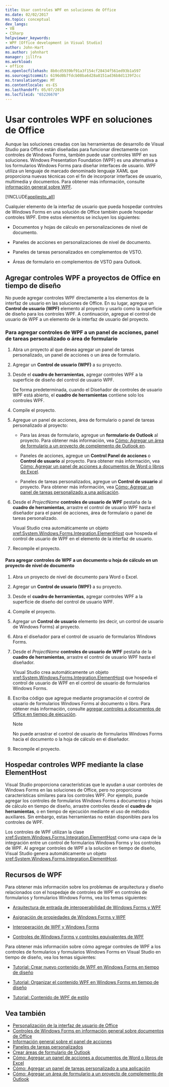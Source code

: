 ```yaml
---
title: Usar controles WPF en soluciones de Office
ms.date: 02/02/2017
ms.topic: conceptual
dev_langs:
- VB
- CSharp
helpviewer_keywords:
- WPF [Office development in Visual Studio]
author: John-Hart
ms.author: johnhart
manager: jillfra
ms.workload:
- office
ms.openlocfilehash: 8b0cd5939bf91a3f154cf28434f561ed93b1a597
ms.sourcegitcommit: 6196d0b7fdcb08ba6d28a8151ad36b8d1139f2cc
ms.translationtype: MT
ms.contentlocale: es-ES
ms.lasthandoff: 05/07/2019
ms.locfileid: "65226670"
---
```

# <a name="use-wpf-controls-in-office-solutions"></a>Usar controles WPF en soluciones de Office

Aunque las soluciones creadas con las herramientas de desarrollo de Visual Studio para Office están diseñadas para funcionar directamente con controles de Windows Forms, también puede usar controles WPF en sus soluciones. Windows Presentation Foundation (WPF) es una alternativa a los formularios Windows Forms para diseñar interfaces de usuario. WPF utiliza un lenguaje de marcado denominado lenguaje XAML que proporciona nuevas técnicas con el fin de incorporar interfaces de usuario, multimedia y documentos. Para obtener más información, consulte [información general sobre WPF](../designers/introduction-to-wpf.md).

[!INCLUDE[appliesto_all](../vsto/includes/appliesto-all-md.md)]

Cualquier elemento de la interfaz de usuario que pueda hospedar controles de Windows Forms en una solución de Office también puede hospedar controles WPF. Entre estos elementos se incluyen los siguientes:

- Documentos y hojas de cálculo en personalizaciones de nivel de documento.

- Paneles de acciones en personalizaciones de nivel de documento.

- Paneles de tareas personalizados en complementos de VSTO.

- Áreas de formulario en complementos de VSTO para Outlook.

## <a name="add-wpf-controls-to-office-projects-at-design-time"></a>Agregar controles WPF a proyectos de Office en tiempo de diseño

No puede agregar controles WPF directamente a los elementos de la interfaz de usuario en las soluciones de Office. En su lugar, agregue un **Control de usuario (WPF)** elemento al proyecto y usarlo como la superficie de diseño para los controles WPF. A continuación, agregue el control de usuario de WPF a un elemento de la interfaz de usuario del proyecto.

### <a name="to-add-wpf-controls-to-an-actions-pane-custom-task-pane-or-form-region"></a>Para agregar controles de WPF a un panel de acciones, panel de tareas personalizado o área de formulario

1. Abra un proyecto al que desea agregar un panel de tareas personalizado, un panel de acciones o un área de formulario.

2. Agregar un **Control de usuario (WPF)** a su proyecto.

3. Desde el **cuadro de herramientas**, agregar controles WPF a la superficie de diseño del control de usuario WPF.

     De forma predeterminada, cuando el Diseñador de controles de usuario WPF está abierto, el **cuadro de herramientas** contiene solo los controles WPF.

4. Compile el proyecto.

5. Agregue un panel de acciones, área de formulario o panel de tareas personalizado al proyecto:

    - Para las áreas de formulario, agregue un **formulario de Outlook** al proyecto. Para obtener más información, vea [Cómo: Agregar un área de formulario a un proyecto de complemento de Outlook en](../vsto/how-to-add-a-form-region-to-an-outlook-add-in-project.md).

    - Paneles de acciones, agregue un **Control Panel de acciones** o **Control de usuario** al proyecto. Para obtener más información, vea [Cómo: Agregar un panel de acciones a documentos de Word o libros de Excel](../vsto/how-to-add-an-actions-pane-to-word-documents-or-excel-workbooks.md).

    - Paneles de tareas personalizados, agregue un **Control de usuario** al proyecto. Para obtener más información, vea [Cómo: Agregar un panel de tareas personalizado a una aplicación](../vsto/how-to-add-a-custom-task-pane-to-an-application.md).

6. Desde el *ProjectName* **controles de usuario de WPF** pestaña de la **cuadro de herramientas**, arrastre el control de usuario WPF hasta el diseñador para el panel de acciones, área de formulario o panel de tareas personalizado.

     Visual Studio crea automáticamente un objeto <xref:System.Windows.Forms.Integration.ElementHost> que hospeda el control de usuario de WPF en el elemento de la interfaz de usuario.

7. Recompile el proyecto.

#### <a name="to-add-wpf-controls-to-a-document-or-worksheet-in-a-document-level-project"></a>Para agregar controles de WPF a un documento u hoja de cálculo en un proyecto de nivel de documento

1. Abra un proyecto de nivel de documento para Word o Excel.

2. Agregar un **Control de usuario (WPF)** a su proyecto.

3. Desde el **cuadro de herramientas**, agregar controles WPF a la superficie de diseño del control de usuario WPF.

4. Compile el proyecto.

5. Agregar un **Control de usuario** elemento (es decir, un control de usuario de Windows Forms) al proyecto.

6. Abra el diseñador para el control de usuario de formularios Windows Forms.

7. Desde el *ProjectName* **controles de usuario de WPF** pestaña de la **cuadro de herramientas**, arrastre el control de usuario WPF hasta el diseñador.

     Visual Studio crea automáticamente un objeto <xref:System.Windows.Forms.Integration.ElementHost> que hospeda el control de usuario de WPF en el control de usuario de formularios Windows Forms.

8. Escriba código que agregue mediante programación el control de usuario de formularios Windows Forms al documento o libro. Para obtener más información, consulte [agregar controles a documentos de Office en tiempo de ejecución](../vsto/adding-controls-to-office-documents-at-run-time.md).

    > [!NOTE]
    > No puede arrastrar el control de usuario de formularios Windows Forms hacia el documento o la hoja de cálculo en el diseñador.

9. Recompile el proyecto.

## <a name="host-wpf-controls-by-using-the-elementhost-class"></a>Hospedar controles WPF mediante la clase ElementHost

Visual Studio proporciona características que le ayudan a usar controles de Windows Forms en las soluciones de Office, pero no proporciona características similares para los controles WPF. Por ejemplo, puede agregar los controles de formularios Windows Forms a documentos y hojas de cálculo en tiempo de diseño, arrastre controles desde el **cuadro de herramientas**, o en tiempo de ejecución mediante el uso de métodos auxiliares. Sin embargo, estas herramientas no están disponibles para los controles de WPF.

Los controles de WPF utilizan la clase <xref:System.Windows.Forms.Integration.ElementHost> como una capa de la integración entre un control de formularios Windows Forms y los controles de WPF. Al agregar controles de WPF a la solución en tiempo de diseño, Visual Studio genera automáticamente un objeto <xref:System.Windows.Forms.Integration.ElementHost>.

## <a name="wpf-resources"></a>Recursos de WPF

Para obtener más información sobre los problemas de arquitectura y diseño relacionados con el hospedaje de controles de WPF en controles de formularios y formularios Windows Forms, vea los temas siguientes:

- [Arquitectura de entrada de interoperabilidad de Windows Forms y WPF](/dotnet/framework/wpf/advanced/windows-forms-and-wpf-interoperability-input-architecture)

- [Asignación de propiedades de Windows Forms y WPF](/dotnet/framework/wpf/advanced/windows-forms-and-wpf-property-mapping)

- [Interoperación de WPF y Windows Forms](/dotnet/framework/wpf/advanced/wpf-and-windows-forms-interoperation)

- [Controles de Windows Forms y controles equivalentes de WPF](/dotnet/framework/wpf/advanced/windows-forms-controls-and-equivalent-wpf-controls)

Para obtener más información sobre cómo agregar controles de WPF a los controles de formularios y formularios Windows Forms en Visual Studio en tiempo de diseño, vea los temas siguientes:

- [Tutorial: Crear nuevo contenido de WPF en Windows Forms en tiempo de diseño](/dotnet/framework/winforms/advanced/walkthrough-creating-new-wpf-content-on-windows-forms-at-design-time)

- [Tutorial: Organizar el contenido WPF en Windows Forms en tiempo de diseño](/dotnet/framework/winforms/advanced/walkthrough-arranging-wpf-content-on-windows-forms-at-design-time)

- [Tutorial: Contenido de WPF de estilo](/dotnet/framework/winforms/advanced/walkthrough-styling-wpf-content)

## <a name="see-also"></a>Vea también

- [Personalización de la interfaz de usuario de Office](../vsto/office-ui-customization.md)
- [Controles de Windows Forms en información general sobre documentos de Office](../vsto/windows-forms-controls-on-office-documents-overview.md)
- [Información general sobre el panel de acciones](../vsto/actions-pane-overview.md)
- [Paneles de tareas personalizados](../vsto/custom-task-panes.md)
- [Crear áreas de formulario de Outlook](../vsto/creating-outlook-form-regions.md)
- [Cómo: Agregar un panel de acciones a documentos de Word o libros de Excel](../vsto/how-to-add-an-actions-pane-to-word-documents-or-excel-workbooks.md)
- [Cómo: Agregar un panel de tareas personalizado a una aplicación](../vsto/how-to-add-a-custom-task-pane-to-an-application.md)
- [Cómo: Agregar un área de formulario a un proyecto de complemento de Outlook](../vsto/how-to-add-a-form-region-to-an-outlook-add-in-project.md)
